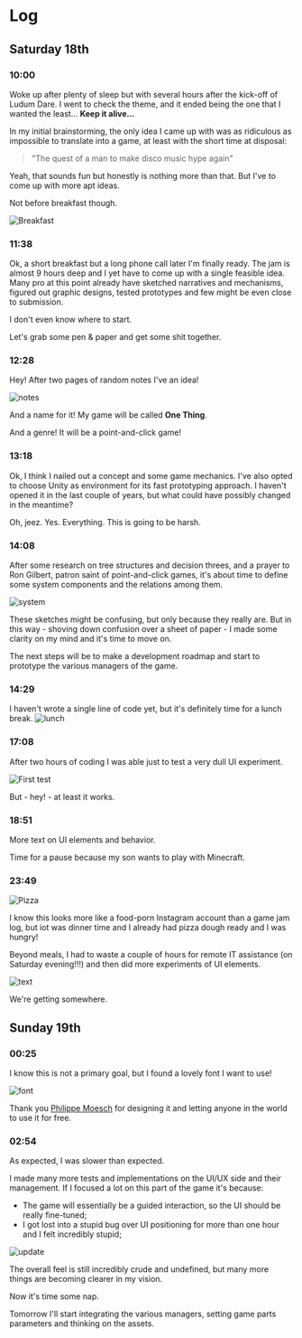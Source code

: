 # Log

## Saturday 18th

### 10:00
Woke up after plenty of sleep but with several hours after the kick-off of Ludum Dare. I went to check the theme, and it ended being the one that I wanted the least... **Keep it alive...**

In my initial brainstorming, the only idea I came up with was as ridiculous as impossible to translate into a game, at least with the short time at disposal:

> "The quest of a man to make disco music hype again"

Yeah, that sounds fun but honestly is nothing more than that. But I've to come up with more apt ideas.

Not before breakfast though.

![Breakfast](log_media/breakfast.jpg)

### 11:38
Ok, a short breakfast but a long phone call later I'm finally ready. The jam is almost 9 hours deep and I yet have to come up with a single feasible idea.
Many pro at this point already have sketched narratives and mechanisms, figured out graphic designs, tested prototypes and few might be even close to submission.

I don't even know where to start.

Let's grab some pen & paper and get some shit together.

### 12:28
Hey! After two pages of random notes I've an idea!

![notes](log_media/notes.jpg)

And a name for it! My game will be called **One Thing**.

And a genre! It will be a point-and-click game!

### 13:18
Ok, I think I nailed out a concept and some game mechanics. I've also opted to choose Unity as environment for its fast prototyping approach.
I haven't opened it in the last couple of years, but what could have possibly changed in the meantime?

Oh, jeez. Yes. Everything. This is going to be harsh.

### 14:08
After some research on tree structures and decision threes, and a prayer to Ron Gilbert, patron saint of point-and-click games, it's about time to define some system components and the relations among them.

![system](log_media/system.jpg)

These sketches might be confusing, but only because they really are. But in this way - shoving down confusion over a sheet of paper - I made some clarity on my mind and it's time to move on.

The next steps will be to make a development roadmap and start to prototype the various managers of the game.

### 14:29
I haven't wrote a single line of code yet, but it's definitely time for a lunch break.
![lunch](log_media/lunch.jpg)

### 17:08
After two hours of coding I was able just to test a very dull UI experiment.

![First test](log_media/first-test.jpg)

But - hey! - at least it works.

### 18:51
More text on UI elements and behavior.

Time for a pause because my son wants to play with Minecraft.

### 23:49

![Pizza](log_media/pizza.jpg)

I know this looks more like a food-porn Instagram account than a game jam log, but iot was dinner time and I already had pizza dough ready and I was hungry!

Beyond meals, I had to waste a couple of hours for remote IT assistance (on Saturday evening!!!) and then did more experiments of UI elements.

![text](log_media/text.gif)

We're getting somewhere.

## Sunday 19th

### 00:25
I know this is not a primary goal, but I found a lovely font I want to use!

![font](log_media/font.jpg)

Thank you [Philippe Moesch](https://www.behance.net/philippemoesch) for designing it and letting anyone in the world to use it for free.

### 02:54
As expected, I was slower than expected.

I made many more tests and implementations on the UI/UX side and their management. If I focused a lot on this part of the game it's because:
- The game will essentially be a guided interaction, so the UI should be really fine-tuned;
- I got lost into a stupid bug over UI positioning for more than one hour and I felt incredibly stupid;

![update](log_media/update.gif)

The overall feel is still incredibly crude and undefined, but many more things are becoming clearer in my vision.

Now it's time some nap.

Tomorrow I'll start integrating the various managers, setting game parts parameters and thinking on the assets.
